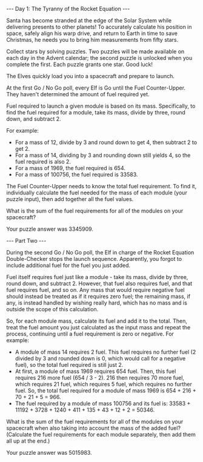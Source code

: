 --- Day 1: The Tyranny of the Rocket Equation ---

Santa has become stranded at the edge of the Solar System while delivering presents to other planets! To accurately calculate his 
position in space, safely align his warp drive, and return to Earth in time to save Christmas, he needs you to bring him 
measurements from fifty stars.

Collect stars by solving puzzles. Two puzzles will be made available on each day in the Advent calendar; the second puzzle is 
unlocked when you complete the first. Each puzzle grants one star. Good luck!

The Elves quickly load you into a spacecraft and prepare to launch.

At the first Go / No Go poll, every Elf is Go until the Fuel Counter-Upper. They haven't determined the amount of fuel required yet.

Fuel required to launch a given module is based on its mass. Specifically, to find the fuel required for a module, take its mass,
divide by three, round down, and subtract 2.

For example:

- For a mass of 12, divide by 3 and round down to get 4, then subtract 2 to get 2.
- For a mass of 14, dividing by 3 and rounding down still yields 4, so the fuel required is also 2.
- For a mass of 1969, the fuel required is 654.
- For a mass of 100756, the fuel required is 33583.

The Fuel Counter-Upper needs to know the total fuel requirement. To find it, individually calculate the fuel needed for the mass of 
each module (your puzzle input), then add together all the fuel values.

What is the sum of the fuel requirements for all of the modules on your spacecraft?

Your puzzle answer was 3345909.

--- Part Two ---

During the second Go / No Go poll, the Elf in charge of the Rocket Equation Double-Checker stops the launch sequence. Apparently, 
you forgot to include additional fuel for the fuel you just added.

Fuel itself requires fuel just like a module - take its mass, divide by three, round down, and subtract 2. However, that fuel also 
requires fuel, and that fuel requires fuel, and so on. Any mass that would require negative fuel should instead be treated as if it 
requires zero fuel; the remaining mass, if any, is instead handled by wishing really hard, which has no mass and is outside the 
scope of this calculation.

So, for each module mass, calculate its fuel and add it to the total. Then, treat the fuel amount you just calculated as the input 
mass and repeat the process, continuing until a fuel requirement is zero or negative. For example:

- A module of mass 14 requires 2 fuel. This fuel requires no further fuel (2 divided by 3 and rounded down is 0, which would call 
for a negative fuel), so the total fuel required is still just 2.
- At first, a module of mass 1969 requires 654 fuel. Then, this fuel requires 216 more fuel (654 / 3 - 2). 216 then requires 70 
more fuel, which requires 21 fuel, which requires 5 fuel, which requires no further fuel. So, the total fuel required for a module 
of mass 1969 is 654 + 216 + 70 + 21 + 5 = 966.
- The fuel required by a module of mass 100756 and its fuel is: 33583 + 11192 + 3728 + 1240 + 411 + 135 + 43 + 12 + 2 = 50346.

What is the sum of the fuel requirements for all of the modules on your spacecraft when also taking into account the mass of the 
added fuel? (Calculate the fuel requirements for each module separately, then add them all up at the end.)

Your puzzle answer was 5015983.
